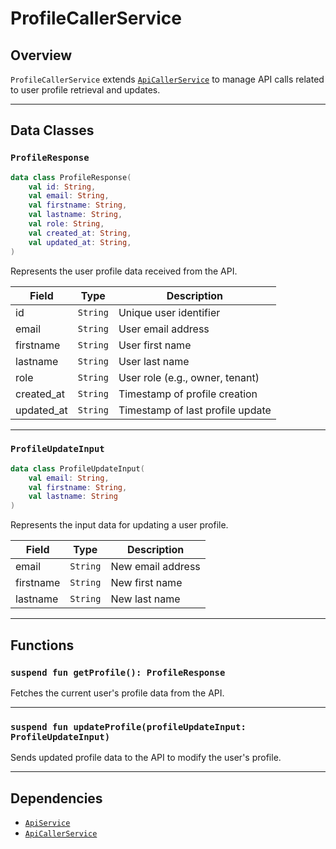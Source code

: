 # ProfileCallerService

## Overview

`ProfileCallerService` extends [`ApiCallerService`](./ApiCallerService.md) to manage API calls related to user profile retrieval and updates.

---

## Data Classes

### `ProfileResponse`

```kotlin
data class ProfileResponse(
    val id: String,
    val email: String,
    val firstname: String,
    val lastname: String,
    val role: String,
    val created_at: String,
    val updated_at: String,
)
```

Represents the user profile data received from the API.

| Field       | Type     | Description                      |
| ----------- | -------- | -------------------------------- |
| id          | `String` | Unique user identifier           |
| email       | `String` | User email address               |
| firstname   | `String` | User first name                  |
| lastname    | `String` | User last name                   |
| role        | `String` | User role (e.g., owner, tenant)  |
| created\_at | `String` | Timestamp of profile creation    |
| updated\_at | `String` | Timestamp of last profile update |

---

### `ProfileUpdateInput`

```kotlin
data class ProfileUpdateInput(
    val email: String,
    val firstname: String,
    val lastname: String
)
```

Represents the input data for updating a user profile.

| Field     | Type     | Description       |
| --------- | -------- | ----------------- |
| email     | `String` | New email address |
| firstname | `String` | New first name    |
| lastname  | `String` | New last name     |

---

## Functions

### `suspend fun getProfile(): ProfileResponse`

Fetches the current user's profile data from the API.

---

### `suspend fun updateProfile(profileUpdateInput: ProfileUpdateInput)`

Sends updated profile data to the API to modify the user's profile.

---

## Dependencies

* [`ApiService`](../ApiClient/ApiClientAndService.md)
* [`ApiCallerService`](./ApiCallerService.md)

